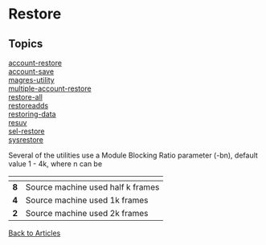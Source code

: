 # Restore

## Topics

[account-restore](./account-restore)  
[account-save](./account-save)  
[magres-utility](./magres-utility)  
[multiple-account-restore](./multiple-account-restore)  
[restore-all](./restore-all)  
[restoreadds](./restoreadds)  
[restoring-data](./restoring-data)  
[resuv](./resuv)  
[sel-restore](./sel-restore)  
[sysrestore](./sysrestore)  

Several of the utilities use a Module Blocking Ratio parameter (-bn), default value 1 - 4k, where n can be

| <!----> | <!----> |
| --- | --- |
| **8** | Source machine used half k frames|
| **4** | Source machine used 1k frames |
| **2** | Source machine used 2k frames |

[Back to Articles](./../README.md)
